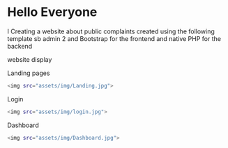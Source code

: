# Hello Everyone
I Creating a website about public complaints created using the following template sb admin 2 and Bootstrap for the frontend and native PHP for the backend

website display

Landing pages
```sh
<img src="assets/img/Landing.jpg">
```

Login
```sh
<img src="assets/img/login.jpg">
```

Dashboard
```sh
<img src="assets/img/Dashboard.jpg">
```
